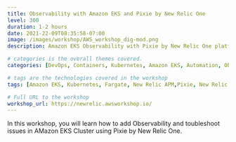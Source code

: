 ```yaml
---
title: Observability with Amazon EKS and Pixie by New Relic One 
level: 300
duration: 1-2 hours
date: 2021-22-09T08:35:58-07:00
image: /images/workshop/AWS_workshop_dig-mod.png
description: Amazon EKS Observability with Pixie by New Relic One platform 

# categories is the overall themes covered. 
categories: [DevOps, Containers, Kubernetes, Amazon EKS, Automation, Observability, Pixie]

# tags are the technologies covered in the workshop
tags: [Amazon EKS, Kubernetes, Fargate, New Relic APM,Pixie, New Relic One Dashboards]

# Full URL to the workshop
workshop_url: https://newrelic.awsworkshop.io/
---
```


In this workshop, you will learn how to add Observability and toubleshoot issues in AMazon EKS Cluster using Pixie by New Relic One.